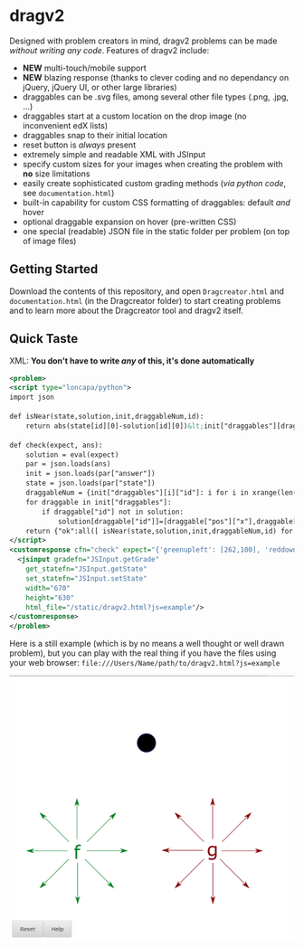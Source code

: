 dragv2
======

Designed with problem creators in mind, dragv2 problems can be made _without writing any code_.
Features of dragv2 include:
* __NEW__ multi-touch/mobile support
* __NEW__ blazing response (thanks to clever coding and no dependancy on jQuery, jQuery UI, or other large libraries)
* draggables can be .svg files, among several other file types (.png, .jpg, ...)
* draggables start at a custom location on the drop image (no inconvenient edX lists)
* draggables snap to their initial location
* reset button is _always_ present
* extremely simple and readable XML with JSInput
* specify custom sizes for your images when creating the problem with __no__ size limitations
* easily create sophisticated custom grading methods (_via python code_, see `documentation.html`)
* built-in capability for custom CSS formatting of draggables: default _and_ hover
* optional draggable expansion on hover (pre-written CSS)
* one special (readable) JSON file in the static folder per problem (on top of image files)

Getting Started
---------------
Download the contents of this repository, and open `Dragcreator.html` and `documentation.html` (in the Dragcreator folder) to start creating problems and to learn more about the Dragcreator tool and dragv2 itself.

Quick Taste
-----------
XML: __You don't have to write _any_ of this, it's done automatically__
```XML
<problem>
<script type="loncapa/python">
import json

def isNear(state,solution,init,draggableNum,id):
    return abs(state[id][0]-solution[id][0])&lt;init["draggables"][draggableNum[id]]["size"]["width"]/2 and abs(state[id][1]-solution[id][1])&lt;init["draggables"][draggableNum[id]]["size"]["height"]/2

def check(expect, ans):
    solution = eval(expect)
    par = json.loads(ans)
    init = json.loads(par["answer"])
    state = json.loads(par["state"])
    draggableNum = {init["draggables"][i]["id"]: i for i in xrange(len(init["draggables"]))}
    for draggable in init["draggables"]:
        if draggable["id"] not in solution:
            solution[draggable["id"]]=[draggable["pos"]["x"],draggable["pos"]["y"]]
    return {"ok":all([ isNear(state,solution,init,draggableNum,id) for id in state])}
</script>
<customresponse cfn="check" expect="{'greenupleft': [262,100], 'reddown': [315,225]}">
  <jsinput gradefn="JSInput.getGrade"
    get_statefn="JSInput.getState"
    set_statefn="JSInput.setState"
    width="670"
    height="630"
    html_file="/static/dragv2.html?js=example"/>
</customresponse>
</problem>
```

Here is a still example (which is by no means a well thought or well drawn problem), but you can play with the real thing if you have the files using your web browser: `file:///Users/Name/path/to/dragv2.html?js=example`

![simple example](example/example.png "Made with Dragcreator!")
